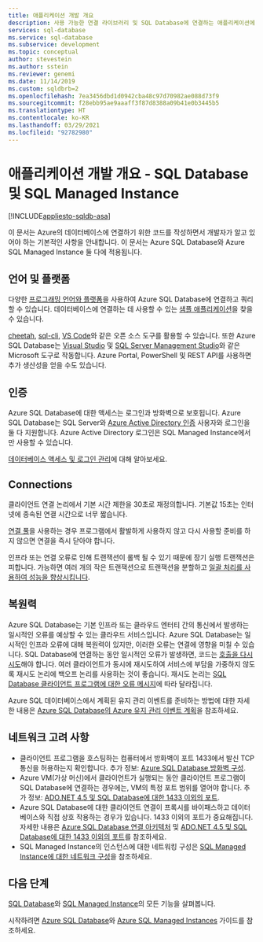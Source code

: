```yaml
---
title: 애플리케이션 개발 개요
description: 사용 가능한 연결 라이브러리 및 SQL Database에 연결하는 애플리케이션에 대한 모범 사례를 알아봅니다.
services: sql-database
ms.service: sql-database
ms.subservice: development
ms.topic: conceptual
author: stevestein
ms.author: sstein
ms.reviewer: genemi
ms.date: 11/14/2019
ms.custom: sqldbrb=2
ms.openlocfilehash: 7ea3456dbd1d0942cba48c97d70982ae088d73f9
ms.sourcegitcommit: f28ebb95ae9aaaff3f87d8388a09b41e0b3445b5
ms.translationtype: HT
ms.contentlocale: ko-KR
ms.lasthandoff: 03/29/2021
ms.locfileid: "92782980"
---
```

# <a name="application-development-overview---sql-database--sql-managed-instance"></a>애플리케이션 개발 개요 - SQL Database 및 SQL Managed Instance

[!INCLUDE[appliesto-sqldb-asa](../includes/appliesto-sqldb-asa.md)]

이 문서는 Azure의 데이터베이스에 연결하기 위한 코드를 작성하면서 개발자가 알고 있어야 하는 기본적인 사항을 안내합니다. 이 문서는 Azure SQL Database와 Azure SQL Managed Instance 둘 다에 적용됩니다.

## <a name="language-and-platform"></a>언어 및 플랫폼

다양한 [프로그래밍 언어와 플랫폼](connect-query-content-reference-guide.md)을 사용하여 Azure SQL Database에 연결하고 쿼리할 수 있습니다. 데이터베이스에 연결하는 데 사용할 수 있는 [샘플 애플리케이션](https://azure.microsoft.com/resources/samples/?service=sql-database&sort=0)을 찾을 수 있습니다.

[cheetah](https://github.com/wunderlist/cheetah), [sql-cli](https://www.npmjs.com/package/sql-cli), [VS Code](https://code.visualstudio.com/)와 같은 오픈 소스 도구를 활용할 수 있습니다. 또한 Azure SQL Database는 [Visual Studio](https://www.visualstudio.com/downloads/) 및 [SQL Server Management Studio](/sql/ssms/sql-server-management-studio-ssms)와 같은 Microsoft 도구로 작동합니다. Azure Portal, PowerShell 및 REST API를 사용하면 추가 생산성을 얻을 수도 있습니다.

## <a name="authentication"></a>인증

Azure SQL Database에 대한 액세스는 로그인과 방화벽으로 보호됩니다. Azure SQL Database는 SQL Server와 [Azure Active Directory 인증](authentication-aad-overview.md) 사용자와 로그인을 둘 다 지원합니다. Azure Active Directory 로그인은 SQL Managed Instance에서만 사용할 수 있습니다. 

[데이터베이스 액세스 및 로그인 관리](logins-create-manage.md)에 대해 알아보세요.

## <a name="connections"></a>Connections

클라이언트 연결 논리에서 기본 시간 제한을 30초로 재정의합니다. 기본값 15초는 인터넷에 종속된 연결 시간으로 너무 짧습니다.

[연결 풀](/dotnet/framework/data/adonet/sql-server-connection-pooling)을 사용하는 경우 프로그램에서 활발하게 사용하지 않고 다시 사용할 준비를 하지 않으면 연결을 즉시 닫아야 합니다.

인프라 또는 연결 오류로 인해 트랜잭션이 롤백 될 수 있기 때문에 장기 실행 트랜잭션은 피합니다. 가능하면 여러 개의 작은 트랜잭션으로 트랜잭션을 분할하고 [일괄 처리를 사용하여 성능을 향상시킵니다](../performance-improve-use-batching.md).

## <a name="resiliency"></a>복원력

Azure SQL Database는 기본 인프라 또는 클라우드 엔터티 간의 통신에서 발생하는 일시적인 오류를 예상할 수 있는 클라우드 서비스입니다. Azure SQL Database는 일시적인 인프라 오류에 대해 복원력이 있지만, 이러한 오류는 연결에 영향을 미칠 수 있습니다. SQL Database에 연결하는 동안 일시적인 오류가 발생하면, 코드는 [호출을 다시 시도](troubleshoot-common-connectivity-issues.md)해야 합니다. 여러 클라이언트가 동시에 재시도하여 서비스에 부담을 가중하지 않도록 재시도 논리에 백오프 논리를 사용하는 것이 좋습니다. 재시도 논리는 [SQL Database 클라이언트 프로그램에 대한 오류 메시지](troubleshoot-common-errors-issues.md)에 따라 달라집니다.

Azure SQL 데이터베이스에서 계획된 유지 관리 이벤트를 준비하는 방법에 대한 자세한 내용은 [Azure SQL Database의 Azure 유지 관리 이벤트 계획](planned-maintenance.md)을 참조하세요.

## <a name="network-considerations"></a>네트워크 고려 사항

- 클라이언트 프로그램을 호스팅하는 컴퓨터에서 방화벽이 포트 1433에서 발신 TCP 통신을 허용하는지 확인합니다.  추가 정보: [Azure SQL Database 방화벽 구성](firewall-configure.md).
- Azure VM(가상 머신)에서 클라이언트가 실행되는 동안 클라이언트 프로그램이 SQL Database에 연결하는 경우에는, VM의 특정 포트 범위를 열어야 합니다. 추가 정보: [ADO.NET 4.5 및 SQL Database에 대한 1433 이외의 포트](adonet-v12-develop-direct-route-ports.md).
- Azure SQL Database에 대한 클라이언트 연결이 프록시를 바이패스하고 데이터베이스와 직접 상호 작용하는 경우가 있습니다. 1433 이외의 포트가 중요해집니다. 자세한 내용은 [Azure SQL Database 연결 아키텍처](connectivity-architecture.md) 및 [ADO.NET 4.5 및 SQL Database에 대한 1433 이외의 포트](adonet-v12-develop-direct-route-ports.md)를 참조하세요.
- SQL Managed Instance의 인스턴스에 대한 네트워킹 구성은 [SQL Managed Instance에 대한 네트워크 구성](../managed-instance/how-to-content-reference-guide.md#network-configuration)을 참조하세요.

## <a name="next-steps"></a>다음 단계

[SQL Database](sql-database-paas-overview.md)와 [SQL Managed Instance](../managed-instance/sql-managed-instance-paas-overview.md)의 모든 기능을 살펴봅니다.

시작하려면 [Azure SQL Database](quickstart-content-reference-guide.md)와 [Azure SQL Managed Instances](../managed-instance/quickstart-content-reference-guide.md) 가이드를 참조하세요.